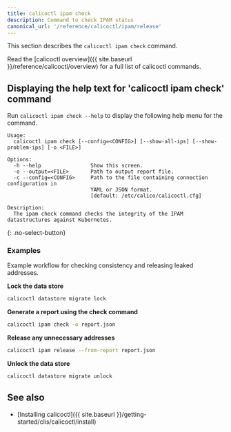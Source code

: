 ```yaml
---
title: calicoctl ipam check
description: Command to check IPAM status
canonical_url: '/reference/calicoctl/ipam/release'
---
```


This section describes the `calicoctl ipam check` command.

Read the [calicoctl overview]({{ site.baseurl }}/reference/calicoctl/overview) for a full list of calicoctl commands.

## Displaying the help text for 'calicoctl ipam check' command

Run `calicoctl ipam check --help` to display the following help menu for the command.

```
Usage:
  calicoctl ipam check [--config=<CONFIG>] [--show-all-ips] [--show-problem-ips] [-o <FILE>]

Options:
  -h --help                Show this screen.
  -o --output=<FILE>       Path to output report file.
  -c --config=<CONFIG>     Path to the file containing connection configuration in
                           YAML or JSON format.
                           [default: /etc/calico/calicoctl.cfg]

Description:
  The ipam check command checks the integrity of the IPAM datastructures against Kubernetes.
```
{: .no-select-button}

### Examples

Example workflow for checking consistency and releasing leaked addresses.

**Lock the data store**

```bash
calicoctl datastore migrate lock
```

**Generate a report using the check command**

```bash
calicoctl ipam check -o report.json
```

**Release any unnecessary addresses**

```bash
calicoctl ipam release --from-report report.json
```

**Unlock the data store**

```bash
calicoctl datastore migrate unlock
```

## See also

-  [Installing calicoctl]({{ site.baseurl }}/getting-started/clis/calicoctl/install)
